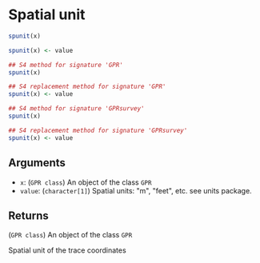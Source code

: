 # Spatial unit

```r
spunit(x)

spunit(x) <- value

## S4 method for signature 'GPR'
spunit(x)

## S4 replacement method for signature 'GPR'
spunit(x) <- value

## S4 method for signature 'GPRsurvey'
spunit(x)

## S4 replacement method for signature 'GPRsurvey'
spunit(x) <- value
```

## Arguments

- `x`: (`GPR class`) An object of the class `GPR`
- `value`: (`character[1]`) Spatial units: "m", "feet", etc. see units package.

## Returns

(`GPR class`) An object of the class `GPR`

Spatial unit of the trace coordinates